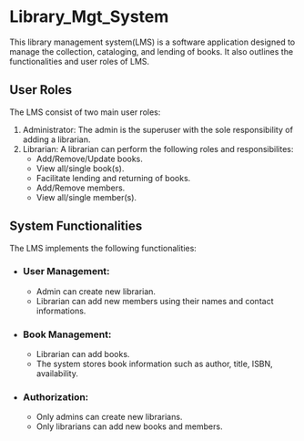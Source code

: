 # Library_Mgt_System
This library management system(LMS) is a software application designed to manage the collection, cataloging,  and lending of books. It also outlines the functionalities and user roles of LMS.
## User Roles
The LMS consist of two main user roles: 
1. Administrator: The admin is the superuser with the sole responsibility of adding a librarian.    
2. Librarian: A librarian can perform the following roles and responsibilites:  
    - Add/Remove/Update books.  
    - View all/single book(s).  
    - Facilitate lending and returning of books.    
    - Add/Remove members.   
    - View all/single member(s).
## System Functionalities    
The LMS implements the following functionalities:    
- ### User Management:
    - Admin can create new librarian.
    - Librarian can add new members using their names and contact informations.
- ### Book Management:
   - Librarian can add books.
   - The system stores book information such as author, title, ISBN, availability.
- ### Authorization:
   - Only admins can create new librarians.
   - Only librarians can add new books and members.
